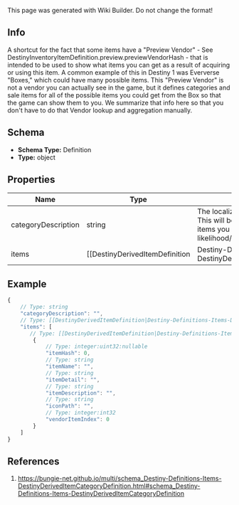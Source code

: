 <span class="wiki-builder">This page was generated with Wiki Builder. Do not change the format!</span>

## Info
A shortcut for the fact that some items have a &quot;Preview Vendor&quot; - See DestinyInventoryItemDefinition.preview.previewVendorHash - that is intended to be used to show what items you can get as a result of acquiring or using this item. A common example of this in Destiny 1 was Eververse &quot;Boxes,&quot; which could have many possible items. This &quot;Preview Vendor&quot; is not a vendor you can actually see in the game, but it defines categories and sale items for all of the possible items you could get from the Box so that the game can show them to you. We summarize that info here so that you don't have to do that Vendor lookup and aggregation manually.

## Schema
* **Schema Type:** Definition
* **Type:** object

## Properties
Name | Type | Description
---- | ---- | -----------
categoryDescription | string | The localized string for the category title. This will be something describing the items you can get as a group, or your likelihood/the quantity you'll get.
items | [[DestinyDerivedItemDefinition|Destiny-Definitions-Items-DestinyDerivedItemDefinition]]:Definition[] | This is the list of all of the items for this category and the basic properties we'll know about them.

## Example
```javascript
{
    // Type: string
    "categoryDescription": "",
    // Type: [[DestinyDerivedItemDefinition|Destiny-Definitions-Items-DestinyDerivedItemDefinition]]:Definition[]
    "items": [
       // Type: [[DestinyDerivedItemDefinition|Destiny-Definitions-Items-DestinyDerivedItemDefinition]]:Definition
        {
            // Type: integer:uint32:nullable
            "itemHash": 0,
            // Type: string
            "itemName": "",
            // Type: string
            "itemDetail": "",
            // Type: string
            "itemDescription": "",
            // Type: string
            "iconPath": "",
            // Type: integer:int32
            "vendorItemIndex": 0
        }
    ]
}

```

## References
1. https://bungie-net.github.io/multi/schema_Destiny-Definitions-Items-DestinyDerivedItemCategoryDefinition.html#schema_Destiny-Definitions-Items-DestinyDerivedItemCategoryDefinition
